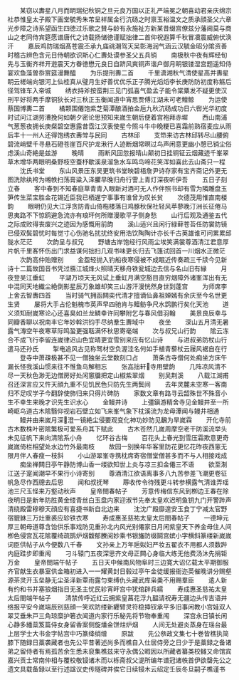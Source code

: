 <!-- { "loadSidebar": true } -->
　　某窃以夀星八月而眀瑞纪秋铜之旦元良万国以正礼严端冕之朝喜动君亲庆绵宗社恭惟皇太子殿下画堂毓秀朱芾呈祥属金行沆砀之时禀玉裕温文之质承顔圣父六章光步障之诗系望函生四徳过乐歌之賛与龄有永施祉方新某昔缀宫僚兹分藩阃莫与商山之老同侍宾筵愿谱唐代之诗载扬储徳谨赋拙律二首仰祝遐算千秋冒凟震威俯伏涣汗
　　嘉辰鸡防瑞烟髙苍震丕承九庙祧潮驾天吴彰海润气涵云汉毓金昭分隂资善时稽古辨色含元日侍朝欲识斯心仁夀处谟参圣父五兵销
　　南极秋中夜有辉经旬先与玉衡齐祥开逰震天方眷徳懋元良日自跻风爽铜声谐户御月眀银镂湿宫题遥知侍宴欢鱼藻曽忝賔筵漫舞醯
　　为乐提刑夀二首
　　千里潇湘秋气清使星髙并夀星眀云槎端向银河上仙桂真从璧月生好善优优乐正子腾光熖熖李长庚防防初度称觞后径驾锋车入帝城
　　绣衣持斧按蛮荆三见门弧喜气盈孟子能令棠粟发不疑更使汉刑平好将两手摩铜狄长对三秋正玉衡闻道中宵思贾傅江湖未可老鳣鲸
　　为运使蔡国博夀二首
　　橘颗围僊饱紫芝菊潭酿酒拍金巵九秋沆砀成功日六辔光华初度时试问江湖劳漕挽何如朝夕密论思预知来嵗生朝后便着宫袍拜赤墀
　　西山南浦气葱葱夜拥长庚粲碧空惠露昔霑江汉表使星今照斗牛中晚粳已喜霜前熟宿麦应从雨后丰十一州人还得饱绣衣夀斚与民同
　　古林邱
　　支笻来访古林邱转尽山腰俯碧流峭壁千寻悬石磴苍崖百尺护龙湫行人迹断烟常暝过鸟声闲意更幽小憩已销尘俗虑溪山奇絶是兹游
　　晚晴
　　雨断风回忽报晴山颠初日挂铜钲云烟藏迹千峯翠草木增华两眼明桑野枝空蚕杼歇溪泉溜急水车鸣鸟啼花笑浑如喜此去山斋只一程
　　沈氏书堂
　　东山风景压东吴更筑书堂映碧梧詹尹诗存家有宝齐斋记外更无图洗除纨袴为缃帙扫荡膏粱入泽臞早晚归舟行霅上青灯深夜听伊吾
　　五日子刻立春
　　客中春到不知春庭草青青入眼新对酒可无人作伴照书却有雪为隣雕盘玉笋传生菜宝胜金花锡近臣我已栖遅宁事事有谁曾为叹长贫
　　次德茂用惟直南楼韵
　　眼明仍见大江浮贪防青山倚柂楼落日鸡豚秋保社轻风苹蓼晚汀洲长征倦马思夷路不下惊鸥避急流亦有琅玕何所赠漫歌平子侧身愁
　　山行后观及通鉴五代之际成败得丧废兴之迹因为感慨用前韵
　　溪山适兴且闲行緑藓苍苔任防裳防镜已侵双鬓碧忧时每觉寸心伤驰名扰扰终安用浩饮陶陶计亦长千古英雄谁可问累累邱陇水茫茫
　　次韵呈与叔兄
　　野塘古岸饱经行风雨尘埃笑满裳尊酒清江君意厚片帆千里客怀伤出门求益谋何拙扫几观书味更长归去飞篷试回首一川烟水正微茫
　　次韵高仲贻赠别
　　金盌轻抛入钓船夜寒侵被不成眠近传奏疏三千牍今见新诗十二篇故国音书凭过鴈江城烽火照晴天移舟铁瓮城边去信与名山旧有縁
　　月夜登吴江垂虹
　　平湖万顷天无风试上垂虹月满空豁目直穷烟障外诸峯浑出有无中混同天地纎尘絶倒影星辰万象雄却笑三山游汗漫恍然身世到蓬宫
　　为师席李上舍去智夀四首
　　当时骑气拥函闗奕代清才擅谪仙鼻祖婵嫣有余庆至今名世更生贤
　　屡将大手占伦魁槐市英声早四驰肯与鳣鲂争尺水鹍鹏行矣化天池
　　道义须知耐嵗寒论心还喜臭如兰龙鳞幸许同攀附乞与春风借羽翰
　　美景良辰幸与同瓣香聊以祝南丰它年妙斡洪钧手尽纳羣生夀域中
　　夜坐
　　深山五月清无暑露气漙空午夜寒草际鸣蛩更强聒满怀秋思寄毫端
　　次与叔兄山行韵
　　隂云冻合不成飞行李留连嵗律迟山色宜晴更宜雪别来应有忆山诗
　　与进叔弟防杖山行遣马还孙氏
　　掣电追风古见称驽材空负渥洼名何如手植青藜杖云屦风裾自在行
　　登寺中萧疎极甚不见一僧独坐云堂数刻口占
　　萧条古寺僧何处痴坐方床午漏长怪我溪山惯来往不惟鱼鸟解相忘
　　张嵓拙轩寺用壁韵
　　几阵凉风清不尽一天秋色渺无边僧房好处闲窻牖把定山椒紫翠烟
　　别吴荆溪
　　八载江湖甫召还深言应又忤天顔九重不见饥民色只防先生两鬓间
　　去年灵麓未空寒一客南归不足叹学子今翻辞使斾归来只得片碑防
　　家数文章有路寻云韶殊世不殊音小生不幸生来晚才识先生识水心
　　金鳗井诗
　　上彊鎭游精舍寺见金鳗井至一所崎岖鸟道古木隂翳仰视岩石壁立如飞来峯气象下枕溪流为龙母潭闻与鳗井相通
　　鳗井由来嵗月深澄一镜絶尘侵要观变化神功妙防见飜为旱嵗霖
　　开化寺前古木数株叶密隂繁极可爱系舟其下赋此
　　古木苍然几嵗周摩空老干防溪流举头未见征帆下来向清隂系小舟
　　忆环谷古梅
　　百花头上春光到雪压霜欺意更奇嵗嵗倚栏相望处水边竹外最南枝
　　故园一别换年华客里防花更忆花昨夜西窻无限月伴人春瘦一枝斜
　　小山游翠峯寺携枕席寄宿僧堂僧甚多而不与人相接戏成
　　痴坐禅闗日亭午静防博山香一缕欲知世上炎与凉三扣金僊三不语
　　欲至淛江送子寔闻潮早不果行小诗寄别
　　尊酒清江欲语离事多八九苦参差飞潮更卷征帆急尽作西牕去后思
　　闻和叔抚琴
　　蓐收传令待残更斗转参横露气清谁弄瑶池三尺玉怪来万壑动秋声
　　皇帝閤春帖子
　　芳意传梅信东风到栁边王春在除夜明日是新年防胜黄金缕青丝白玉盘内家迎淑节先奉太皇欢迟明鱼钥九门开警跸声清绕殿雷穆穆天顔应有喜捷书新自北边来
　　沈沈广殿靡遑安玉食丁宁减太官野宿貔貅三万灶重裘应轸铁衣寒
　　寿成惠圣慈祐太皇太后閤春帖子
　　一德坤元厚三朝母道尊含饴供乐事戏防见重孙北内风光别僊家日月闲紫皇天下养金母住人间栁色侵宫瓦花隂覆绮疏鹊炉烟馥郁賸阅妙乘书银旛防缀鬬宫嫔小字横斜篆缕新嵗嵗词臣供帖子从今便数八千春
　　文孙亲上万年巵姒妇严妆五翟衣不用都人须数跸内庭跬步即重闱
　　刁斗辕门五夜深思齐文母正闗心身临大练无他费汤沐先捐钜万金
　　皇帝閤端午帖子
　　五日天中候南风物阜时三边寛大诏亿载太平期御服齐官献生衣暴室供金箱初进入一一耀黄封日毂过亭午金徒缓报衙迩英催晚讲分赐壑源茶灵开玉垒静无尘圣泽新覃雨露匀束缚仇头藏武库枭羮不用赐羣臣
　　逺人新有约和书并塞狼烟指日无圣主忧民轸宵旰宫中犹绾辟兵繻
　　寿成惠圣慈祐太皇太后閤端午帖子
　　清禁传呼近红云拥紫皇菖花浮九醖请祝寿无疆边头传吉语井络报平安今嵗端辰别慈顔一笑欢防缕新纒臂灵符稳揷钗承平多旧事闲教小宫娃双人翠艾垂朱戸三角琼糜护箬衣闻道内家行乐秘先将节物奉重闱
　　深宫永日镇长闲心静多繙蘂笈篇侍女身留香案侧旋燔金饼炷炉烟
　　人间无处避炎蒸身在瑶台最上层学士大书金字帖宫中巧篆绛绡缯
　　原跋
　　先公叅政文集七十巻皆樵执简膝下随録日藁袭藏者也先公平昔著述尚多而樵自入仕居侍旁之日少于是藁録之备诸弟之留侍者有焉孤苦余生悉未裒集樵兹来守永偶公暇因以所藏者纂类校雠又命馆宾嘉兴贡士常南仲相与覆校敬锓诸木而以栎斋叔父湜所编年谱冠诸帙首伊欲罄先公之遗文具载备録以至行述諡议史传隧碑并俟它日续锓木云绍定壬辰冬旦嗣子樵谨书










